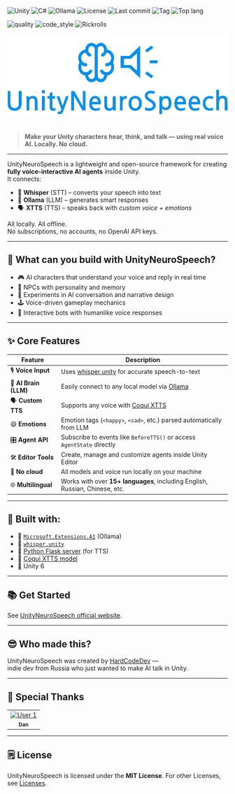 ![Unity](https://img.shields.io/badge/Unity-unity?logo=Unity&color=%23000000)
![C#](https://img.shields.io/badge/C%23-%23512BD4?logo=.NET)
![Ollama](https://img.shields.io/badge/Ollama-%23000000?logo=Ollama)
![License](https://img.shields.io/github/license/HardCodeDev777/UnityNeuroSpeech?color=%2305991d)
![Last commit](https://img.shields.io/github/last-commit/HardCodeDev777/UnityNeuroSpeech?color=%2305991d)
![Tag](https://img.shields.io/github/v/tag/HardCodeDev777/UnityNeuroSpeech)
![Top lang](https://img.shields.io/github/languages/top/HardCodeDev777/UnityNeuroSpeech)
&nbsp;

![quality](https://img.shields.io/badge/quality-best-brightgreen)
![code_style](https://img.shields.io/badge/code_style-goat-lightgrey)
![Rickrolls](https://img.shields.io/badge/hidden_rickrolls-0-blue)

<div align="center">
  <img src="docs/media/logo.png">
</div>

#

> **Make your Unity characters hear, think, and talk — using real voice AI. Locally. No cloud.**

---

UnityNeuroSpeech is a lightweight and open-source framework for creating **fully voice-interactive AI agents** inside Unity.  
It connects:

- 🧠 **Whisper** (STT) – converts your speech into text  
- 💬 **Ollama** (LLM) – generates smart responses  
- 🗣️ **XTTS** (TTS) – speaks back with *custom voice + emotions*

All locally. All offline.  
No subscriptions, no accounts, no OpenAI API keys.

---

## 🚀 What can you build with UnityNeuroSpeech?

- 🎮 AI characters that understand your voice and reply in real time  
- 🗿 NPCs with personality and memory  
- 🧪 Experiments in AI conversation and narrative design  
- 🕹️ Voice-driven gameplay mechanics  
- 🤖 Interactive bots with humanlike voice responses

---

## ✨ Core Features

| Feature | Description                                                                                |
|--------|--------------------------------------------------------------------------------------------|
| 🎙️ **Voice Input** | Uses [whisper.unity](https://github.com/Macoron/whisper.unity) for accurate speech-to-text |
| 🧠 **AI Brain (LLM)** | Easily connect to any local model via [Ollama](https://ollama.com)                         |
| 🗣️ **Custom TTS** | Supports any voice with [Coqui XTTS](https://github.com/coqui-ai/TTS)                      |
| 😄 **Emotions** | Emotion tags (`<happy>`, `<sad>`, etc.) parsed automatically from LLM                      |
| 🎛️ **Agent API** | Subscribe to events like `BeforeTTS()` or access `AgentState` directly                     |
| 🛠️ **Editor Tools** | Create, manage and customize agents inside Unity Editor                                    |
| 🧱 **No cloud** | All models and voice run locally on your machine                                           |
| 🌐 **Multilingual** | Works with over **15+ languages**, including English, Russian, Chinese, etc.               |

---

## 🧪 Built with:

- 🧠 [`Microsoft.Extensions.AI`](https://learn.microsoft.com/en-us/dotnet/ai/) (Ollama)
- 🎤 [`whisper.unity`](https://github.com/Macoron/whisper.unity)
- 🐍 [Python Flask server](server/) (for TTS)
- 🧊 [Coqui XTTS model](https://github.com/coqui-ai/TTS)
- 🤖 Unity 6

---

## 📚 Get Started

See [UnityNeuroSpeech official website](https://hardcodedev777.github.io/UnityNeuroSpeech/).

---

## 😎 Who made this?

UnityNeuroSpeech was created by [HardCodeDev](https://github.com/HardCodeDev777) —  
indie dev from Russia who just wanted to make AI talk in Unity.

---

## 🤝 Special Thanks 

<table>
  <tr>
    <td align="center">
      <a href="https://github.com/danreid70">
        <img src="https://avatars.githubusercontent.com/u/50158816?v=4" width="100px;" alt="User 1"/>
        <br />
        <sub><b>Dan</b></sub>
      </a>
    </td>
  </tr>
</table>

---

## 🗒️ License

UnityNeuroSpeech is licensed under the **MIT License**.
For other Licenses, see [Licenses](docs/other/licenses.md).
